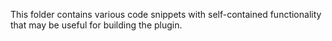 This folder contains various code snippets with self-contained functionality that may be useful for building the plugin.
